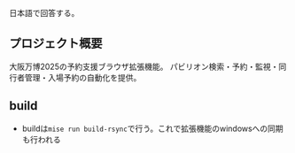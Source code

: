 日本語で回答する。

## プロジェクト概要

大阪万博2025の予約支援ブラウザ拡張機能。
パビリオン検索・予約・監視・同行者管理・入場予約の自動化を提供。

## build

- buildは`mise run build-rsync`で行う。これで拡張機能のwindowsへの同期も行われる